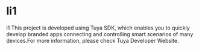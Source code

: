 # li1
l1
This project is developed using Tuya SDK, which enables you to quickly develop branded apps connecting and controlling smart scenarios of many devices.For more information, please check Tuya Developer Website.
